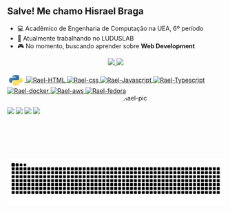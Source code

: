 ## Salve! Me chamo Hisrael Braga

- 💻 Acadêmico de Engenharia de Computação na UEA, 6º período
- 👾 Atualmente trabalhando no LUDUSLAB
- 🎮 No momento, buscando aprender sobre **Web Development**

<div align="center">
  <a href="https://github.com/devRaelBraga">
  <img height="140em" src="https://github-readme-stats.vercel.app/api?username=devRaelBraga&show_icons=true&theme=tokyonight&include_all_commits=true&count_private=true"/>
  <img height="140em" src="https://github-readme-stats.vercel.app/api/top-langs/?username=devRaelBraga&layout=compact&langs_count=7&theme=tokyonight"/>
</div>
  
<div style="display: inline_block"><br>
  <img align="center" alt="Rael-Python" height="30" width="40" src="https://raw.githubusercontent.com/devicons/devicon/master/icons/python/python-original.svg">
  <img align="center" alt="Rael-HTML" height="30" width="40" src="https://cdn.jsdelivr.net/gh/devicons/devicon/icons/html5/html5-original.svg">
  <img align="center" alt="Rael-css" height="30" width="40" src="https://cdn.jsdelivr.net/gh/devicons/devicon/icons/css3/css3-original.svg">
  <img align="center" alt="Rael-Javascript" height="30" width="40" src="https://cdn.jsdelivr.net/gh/devicons/devicon/icons/javascript/javascript-original.svg">
  <img align="center" alt="Rael-Typescript" height="30" width="40" src="https://cdn.jsdelivr.net/gh/devicons/devicon/icons/typescript/typescript-original.svg">
  <img align="center" alt="Rael-docker" height="30" width="40" src="https://cdn.jsdelivr.net/gh/devicons/devicon/icons/docker/docker-original.svg">
  <img align="center" alt="Rael-aws" height="30" width="40" src="https://cdn.jsdelivr.net/gh/devicons/devicon/icons/amazonwebservices/amazonwebservices-original-wordmark.svg">
  <img align="center" alt="Rael-fedora" height="30" width="40" src="https://cdn.jsdelivr.net/gh/devicons/devicon/icons/fedora/fedora-plain.svg">
  <img align="right" alt="Rael-pic" height="150" width="250" style="border-radius:50px;" src="https://1.bp.blogspot.com/-U76zJ1jVnL4/WH4MO2JsI_I/AAAAAAAAtsg/pO_Nsab7YN8gBsc8MyY8Qp0S4QLjkmUvwCLcB/s1600/diboas%2Besperando%2Ba%2Bmorte.gif">
</div>

##
<div> 
   <a href="https://wa.me/5592988396263" target="_blank"><img src="https://img.shields.io/badge/WhatsApp-25D366?style=for-the-badge&logo=whatsapp&logoColor=white" target="_blank"></a> 
  <a href = "mailto:hisraelc@gmail.com"><img src="https://img.shields.io/badge/Gmail-D14836?style=for-the-badge&logo=gmail&logoColor=white" target="_blank"></a>
  <a href="https://www.instagram.com/hisrael.braga/" target="_blank"><img src="https://img.shields.io/badge/-Instagram-%23E4405F?style=for-the-badge&logo=instagram&logoColor=white" target="_blank"></a>
  <a href="https://www.linkedin.com/in/hisrael-da-silva-braga-052188216/" target="_blank"><img src="https://img.shields.io/badge/-LinkedIn-%230077B5?style=for-the-badge&logo=linkedin&logoColor=white" target="_blank"></a> 

  ![Snake animation](https://github.com/devRaelBraga/devRaelBraga/blob/output/github-contribution-grid-snake.svg)
  </div>
  
